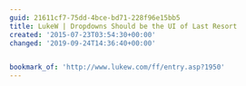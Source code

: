```yaml
---
guid: 21611cf7-75dd-4bce-bd71-228f96e15bb5
title: LukeW | Dropdowns Should be the UI of Last Resort
created: '2015-07-23T03:54:30+00:00'
changed: '2019-09-24T14:36:40+00:00'


bookmark_of: 'http://www.lukew.com/ff/entry.asp?1950'
---
```




